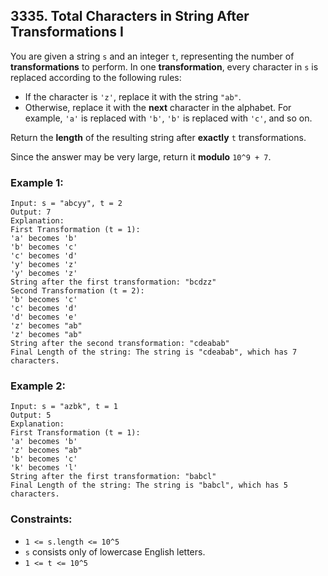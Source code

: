 ## 3335. Total Characters in String After Transformations I

You are given a string ```s``` and an integer ```t```, representing the number of **transformations** to perform. In one **transformation**, every character in ```s``` is replaced according to the following rules:

* If the character is ```'z'```, replace it with the string ```"ab"```.
* Otherwise, replace it with the **next** character in the alphabet. For example, ```'a'``` is replaced with ```'b'```, ```'b'``` is replaced with ```'c'```, and so on.

Return the **length** of the resulting string after **exactly** ```t``` transformations.

Since the answer may be very large, return it **modulo** ```10^9 + 7```.

### Example 1:
```
Input: s = "abcyy", t = 2
Output: 7
Explanation:
First Transformation (t = 1):
'a' becomes 'b'
'b' becomes 'c'
'c' becomes 'd'
'y' becomes 'z'
'y' becomes 'z'
String after the first transformation: "bcdzz"
Second Transformation (t = 2):
'b' becomes 'c'
'c' becomes 'd'
'd' becomes 'e'
'z' becomes "ab"
'z' becomes "ab"
String after the second transformation: "cdeabab"
Final Length of the string: The string is "cdeabab", which has 7 characters.
```
### Example 2:
```
Input: s = "azbk", t = 1
Output: 5
Explanation:
First Transformation (t = 1):
'a' becomes 'b'
'z' becomes "ab"
'b' becomes 'c'
'k' becomes 'l'
String after the first transformation: "babcl"
Final Length of the string: The string is "babcl", which has 5 characters.
```

### Constraints:

* ```1 <= s.length <= 10^5```
* ```s``` consists only of lowercase English letters.
* ```1 <= t <= 10^5```